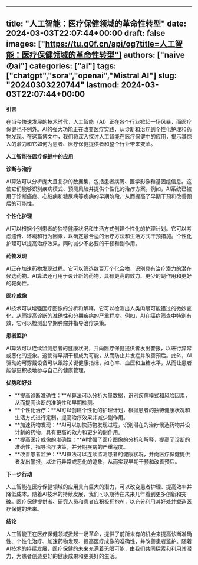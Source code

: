 
---
title: "人工智能：医疗保健领域的革命性转型"
date: 2024-03-03T22:07:44+00:00
draft: false
images: ["https://tu.g0f.cn/api/og?title=人工智能：医疗保健领域的革命性转型"]
authors: ["naiveのai"]
categories: ["ai"]
tags: ["chatgpt","sora","openai","Mistral AI"]
slug: "20240303220744"
lastmod: 2024-03-03T22:07:44+00:00
---
**引言**

在当今快速发展的技术时代，人工智能（AI）正在各个行业掀起一场风暴，而医疗保健也不例外。AI的强大功能正在改变医疗实践，从诊断和治疗到个性化护理和药物发现。在这篇博文中，我们将深入探讨人工智能在医疗保健中的应用，揭示其惊人的潜力和它如何为患者、医疗保健提供者和整个行业带来变革。

**人工智能在医疗保健中的应用**

**诊断与治疗**

AI算法可以分析庞大且复杂的数据集，包括患者病历、医学影像和基因组信息。这使它们能够识别疾病模式、预测风险并提供个性化的治疗方案。例如，AI系统已被用于诊断癌症、心脏病和糖尿病等疾病的早期阶段，从而提高了早期干预和改善预后的可能性。

**个性化护理**

AI可以根据个别患者的独特健康状况和生活方式创建个性化的护理计划。它可以考虑遗传、环境和行为因素，以确定最合适的治疗方法和生活方式干预措施。个性化护理可以提高治疗效果，同时减少不必要的干预和副作用。

**药物发现**

AI正在加速药物发现过程。它可以筛选数百万个化合物，识别具有治疗潜力的潜在候选药物。AI算法还可用于设计新的药物，具有更高的效力、更少的副作用和更好的靶向性。

**医疗成像**

AI技术可以增强医疗图像的分析和解释。它可以检测出人类肉眼可能错过的微妙变化，从而提高诊断的准确性和分期疾病的严重程度。例如，AI在癌症筛查中特别有效，它可以检测出早期肿瘤并指导治疗决策。

**患者监护**

AI算法可以连续监测患者的健康状况，并向医疗保健提供者发出警报，以进行异常或恶化的迹象。这使得早期干预成为可能，从而防止并发症并改善预后。此外，AI驱动的可穿戴设备可以跟踪关键健康指标，如心率、血压和血糖水平，从而让患者能够更积极地参与自己的健康管理。

**优势和好处**

* **提高诊断准确性：**AI算法可以分析大量数据，识别疾病模式和风险因素，从而提高诊断的准确性和早期检测。
* **个性化治疗：**AI可以创建个性化的护理计划，根据患者的独特健康状况和生活方式进行定制，提高治疗效果并减少副作用。
* **加速药物发现：**AI可以加快药物发现过程，识别潜在的治疗候选药物并设计新的药物，具有更高的效力和更少的副作用。
* **提高医疗成像的准确性：**AI增强了医疗图像的分析和解释，提高了诊断的准确性，指导治疗决策，并分期疾病的严重程度。
* **改善患者监护：**AI算法可以连续监测患者的健康状况，并向医疗保健提供者发出警报，以进行异常或恶化的迹象，从而实现早期干预和改善预后。

**下一步行动**

人工智能在医疗保健领域的应用具有巨大的潜力，可以改变患者护理、提高效率并降低成本。随着AI技术的持续发展，我们可以期待在未来几年看到更多创新和突破。医疗保健提供者、研究人员和患者应积极拥抱AI，以充分利用其好处并塑造医疗保健的未来。

**结论**

人工智能正在医疗保健领域掀起一场革命，提供了前所未有的机会来提高诊断准确性、个性化治疗、加速药物发现、提高医疗成像的准确性，并改善患者监护。随着AI技术的持续发展，医疗保健的未来充满着无限可能，由我们共同探索和利用其潜力，为患者创造更好的健康成果和更美好的生活。